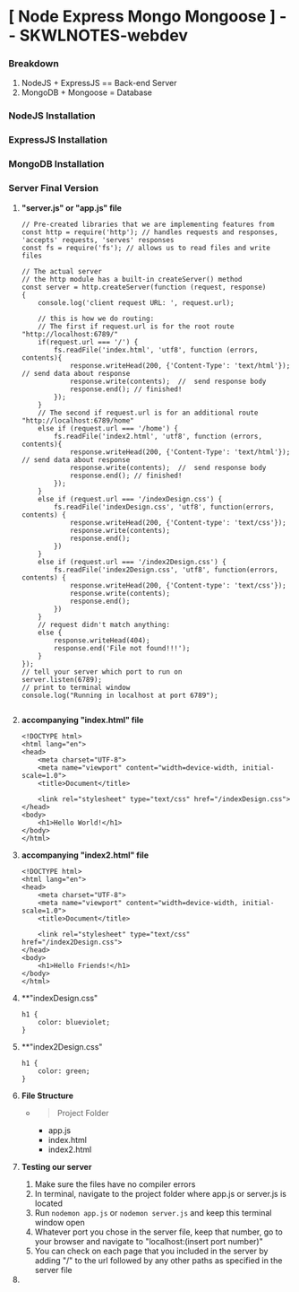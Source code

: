 # [ Node Express Mongo Mongoose ] -- SKWLNOTES-webdev

### Breakdown
1. NodeJS + ExpressJS == Back-end Server
2. MongoDB + Mongoose = Database

### NodeJS Installation

### ExpressJS Installation

### MongoDB Installation

### Server Final Version
1. **"server.js" or "app.js" file**

	```
	// Pre-created libraries that we are implementing features from
	const http = require('http'); // handles requests and responses, 'accepts' requests, 'serves' responses
	const fs = require('fs'); // allows us to read files and write files
	
	// The actual server
	// the http module has a built-in createServer() method
	const server = http.createServer(function (request, response)
	{
	    console.log('client request URL: ', request.url);
	    
	    // this is how we do routing:
	    // The first if request.url is for the root route "http://localhost:6789/"
	    if(request.url === '/') {
	        fs.readFile('index.html', 'utf8', function (errors, contents){
	            response.writeHead(200, {'Content-Type': 'text/html'});  // send data about response
	            response.write(contents);  //  send response body
	            response.end(); // finished!
	        });
	    }
	    // The second if request.url is for an additional route "http://localhost:6789/home"
	    else if (request.url === '/home') {
	        fs.readFile('index2.html', 'utf8', function (errors, contents){
	            response.writeHead(200, {'Content-Type': 'text/html'});  // send data about response
	            response.write(contents);  //  send response body
	            response.end(); // finished!
	        });
	    }
	    else if (request.url === '/indexDesign.css') {
	        fs.readFile('indexDesign.css', 'utf8', function(errors, contents) {
	            response.writeHead(200, {'Content-type': 'text/css'});
	            response.write(contents);
	            response.end();
	        })
	    }
	    else if (request.url === '/index2Design.css') {
	        fs.readFile('index2Design.css', 'utf8', function(errors, contents) {
	            response.writeHead(200, {'Content-type': 'text/css'});
	            response.write(contents);
	            response.end();
	        })
	    }
	    // request didn't match anything:
	    else {
	        response.writeHead(404);
	        response.end('File not found!!!');
	    }
	});
	// tell your server which port to run on
	server.listen(6789);
	// print to terminal window
	console.log("Running in localhost at port 6789");

	
	```
2. 	**accompanying "index.html" file**

	```
	<!DOCTYPE html>
	<html lang="en">
	<head>
	    <meta charset="UTF-8">
	    <meta name="viewport" content="width=device-width, initial-scale=1.0">
	    <title>Document</title>
	
	    <link rel="stylesheet" type="text/css" href="/indexDesign.css">
	</head>
	<body>
	    <h1>Hello World!</h1>
	</body>
	</html>
	
	```

3. 	**accompanying "index2.html" file**
	
	```
	<!DOCTYPE html>
	<html lang="en">
	<head>
	    <meta charset="UTF-8">
	    <meta name="viewport" content="width=device-width, initial-scale=1.0">
	    <title>Document</title>
	
	    <link rel="stylesheet" type="text/css" href="/index2Design.css">
	</head>
	<body>
	    <h1>Hello Friends!</h1>
	</body>
	</html>
	
	```
4. **"indexDesign.css"

	```
	h1 {
		color: blueviolet;
	}
	
	```

5. **"index2Design.css"

	```
	h1 {
	    color: green;
	}
	
	```

6. **File Structure**
	* > Project Folder
		* app.js
		* index.html
		* index2.html
7. **Testing our server**
	1. Make sure the files have no compiler errors
	2. In terminal, navigate to the project folder where app.js or server.js is located
	3. Run `nodemon app.js` or `nodemon server.js` and keep this terminal window open
	4. Whatever port you chose in the server file, keep that number, go to your browser and navigate to "localhost:(insert port number)"
	5. You can check on each page that you included in the server by adding "/" to the url followed by any other paths as specified in the server file
8. 